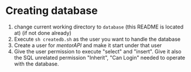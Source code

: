 # Creating database

1. change current working directory to `database` (this README is located at) (if not done already)
2. Execute `sh createdb.sh` as the user you want to handle the database
3. Create a user for _mentorAPI_ and make it start under that user
4. Give the user permission to execute "select" and "insert". Give it also the SQL unrelated permission "Inherit", "Can Login" needed to operate with the database.
